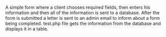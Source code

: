 A simple form where a client chooses required fields, then enters his information and then all of the information is sent to a database.
After the form is submitted a letter is sent to an admin email to inform about a form being completed.
test.php file gets the information from the database and displays it in a table.
